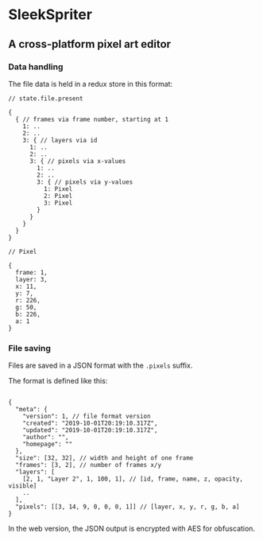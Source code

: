 # SleekSpriter

## A cross-platform pixel art editor

### Data handling

The file data is held in a redux store in this format:

```
// state.file.present

{
  { // frames via frame number, starting at 1
    1: ..
    2: ..
    3: { // layers via id
      1: ..
      2: ..
      3: { // pixels via x-values
        1: ..
        2: ..
        3: { // pixels via y-values
          1: Pixel
          2: Pixel
          3: Pixel
        }
      }
    }
  }
}

// Pixel

{
  frame: 1,
  layer: 3,
  x: 11,
  y: 7,
  r: 226,
  g: 50,
  b: 226,
  a: 1
}

```

### File saving

Files are saved in a JSON format with the `.pixels` suffix.

The format is defined like this:

```

{
  "meta": {
    "version": 1, // file format version
    "created": "2019-10-01T20:19:10.317Z",
    "updated": "2019-10-01T20:19:10.317Z",
    "author": "",
    "homepage": ""
  },
  "size": [32, 32], // width and height of one frame
  "frames": [3, 2], // number of frames x/y
  "layers": [
    [2, 1, "Layer 2", 1, 100, 1], // [id, frame, name, z, opacity, visible]
    ..
  ],
  "pixels": [[3, 14, 9, 0, 0, 0, 1]] // [layer, x, y, r, g, b, a]
}

```

In the web version, the JSON output is encrypted with AES for obfuscation.
